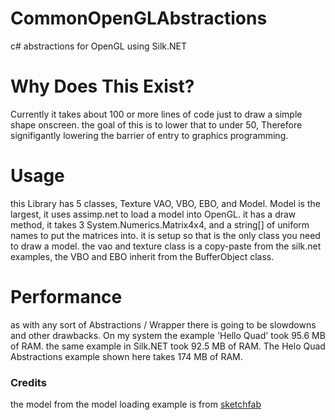 # CommonOpenGLAbstractions
c# abstractions for OpenGL using Silk.NET
# Why Does This Exist?
Currently it takes about 100 or more lines of code just to draw a simple shape onscreen. 
the goal of this is to lower that to under 50,
Therefore signifigantly lowering the barrier of entry to graphics programming.
# Usage
this Library has 5 classes, Texture VAO, VBO, EBO, and Model. 
Model is the largest, it uses assimp.net to load a model into OpenGL. 
it has a draw method, it takes 3 System.Numerics.Matrix4x4, and a string[] of uniform names to put the matrices into.
it is setup so that is the only class you need to draw a model. 
the vao and texture class is a copy-paste from the silk.net examples, the VBO and EBO inherit from the BufferObject class.
# Performance
as with any sort of Abstractions / Wrapper there is going to be slowdowns and other drawbacks.
On my system the example 'Hello Quad' took 95.6 MB of RAM.
the same example in Silk.NET took 92.5 MB of RAM.
The Helo Quad Abstractions example shown here takes 174 MB of RAM.

### Credits
the model from the model loading example is from [sketchfab](https://sketchfab.com/3d-models/hk-mp5-9mm-submachine-gun-c503d96157614fb78b5953d49e643b78)
